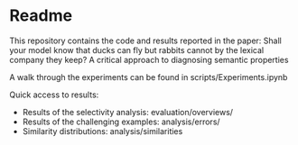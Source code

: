 # Readme

This repository contains the code and results reported in the paper: Shall your model know that ducks can fly but rabbits cannot by the lexical company they keep? A critical approach to diagnosing semantic properties


A walk through the experiments can be found in scripts/Experiments.ipynb


Quick access to results:

* Results of the selectivity analysis: evaluation/overviews/
* Results of the challenging examples: analysis/errors/
* Similarity distributions: analysis/similarities



